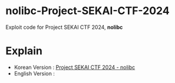 # nolibc-Project-SEKAI-CTF-2024
Exploit code for Project SEKAI CTF 2024, **nolibc**

# Explain
- Korean Version : [Project SEKAI CTF 2024 - nolibc
](https://velog.io/@mntly/SEKAI-CTF-2024-nolibc#execution-image)
- English Version : 
